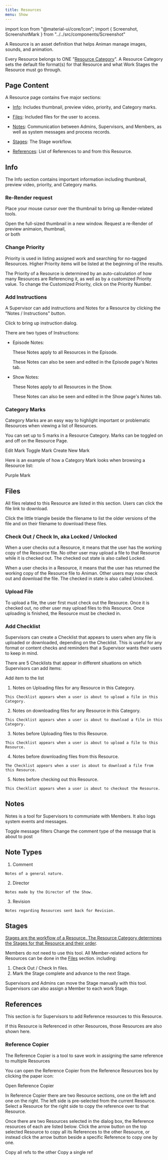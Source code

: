 ```yaml
---
title: Resources
menu: Show
---
```

import Icon from "@material-ui/core/Icon";
import { Screenshot, ScreenshotMark } from "../../src/components/Screenshot"

A Resource is an asset definition that helps Animan manage images, sounds, and animation.

Every Resource belongs to ONE "[Resource Category](category.md)". A Resource Category sets the default file format(s) for that Resource and what Work Stages the Resource must go through.

## Page Content

A Resource page contains five major sections:
- [Info](#info): Includes thumbnail, preview video, priority, and Category marks.

- [Files](#files): Included files for the user to access.

- [Notes](#notes): Communication between Admins, Supervisors, and Members, as well as system messages and process records.

- [Stages](#stages): The Stage workflow.

- [References](#references): List of References to and from this Resource.

## Info

The Info section contains important information including thumbnail, preview video, priority, and Category marks.

<Screenshot image="/screenshot/resource_info_section.png">
</Screenshot>

### Re-Render request

Place your mouse cursor over the thumbnail to bring up Render-related tools.

<Screenshot image="/screenshot/resource_thumb_mouseover.png">
    <ScreenshotMark x="61%" y="29%" width="8%" height="16%" textPosition="left" borderRadius="50%">
        Open the full-sized thumbnail in a new window.
    </ScreenshotMark>
</Screenshot>

<Screenshot image="/screenshot/resource_thumb_mouseover.png">
    <ScreenshotMark x="61%" y="45%" width="8%" height="16%" textPosition="left" borderRadius="50%">
        Request a re-Render of <br/>preview animaion, thumbnail,<br/> or both
    </ScreenshotMark>
</Screenshot>

### Change Priority

Priority is used in listing assigned work and searching for no-tagged Resources. Higher Priority items will be listed at the beginning of the results.

The Priority of a Resource is determined by an auto-calculation of how many Resources are Referencing it, as well as by a customized Priority value. To change the Customized Priority, click on the Priority Number.

<Screenshot image="/screenshot/resource_set_priority.png">
    <ScreenshotMark x="68.7%" y="15%" width="5.5%" height="11%" textPosition="left" borderRadius="50%"></ScreenshotMark>
</Screenshot>

### Add Instructions

A Supervisor can add instructions and Notes for a Resource by clicking the "Notes / Instructions" button.

<Screenshot image="/screenshot/resource_add_instruction.png">
    <ScreenshotMark x="65.5%" y="13%" width="24%" height="7%" textPosition="bottom" borderRadius="10px">
        Click to bring up instruction dialog.
    </ScreenshotMark>
</Screenshot>

There are two types of Instructions:

- Episode Notes:

  These Notes apply to all Resources in the Episode.

  These Notes can also be seen and edited in the Episode page's Notes tab.

  <Screenshot image="/screenshot/episode_notes.png"></Screenshot>

- Show Notes:

  These Notes apply to all Resources in the Show.

  These Notes can also be seen and edited in the Show page's Notes tab.

  <Screenshot image="/screenshot/show_notes.png"></Screenshot>

### Category Marks

Category Marks are an easy way to highlight important or problematic Resources when viewing a list of Resources.

You can set up to 5 marks in a Resource Category. Marks can be toggled on and off on the Resource Page.

<Screenshot image="/screenshot/resource_marks.png">
    <ScreenshotMark x="90.5%" y="25%" width="8%" height="15%" textPosition="left" borderRadius="20px">
        Edit Mark
    </ScreenshotMark>
    <ScreenshotMark x="60.5%" y="39%" width="9%" height="16%" textPosition="left" borderRadius="20px">
        Toggle Mark
    </ScreenshotMark>
    <ScreenshotMark x="75%" y="81%" width="35%" height="16%" textPosition="left" borderRadius="10px">
        Create New Mark
    </ScreenshotMark>
</Screenshot>

Here is an example of how a Category Mark looks when browsing a Resource list:

<Screenshot image="/screenshot/resource_marks_in_list.png">
  <ScreenshotMark x="41%" y="62.1%" width="5%" height="8%" textPosition="top" borderRadius="20px">
    Purple Mark
  </ScreenshotMark>
</Screenshot>

## Files

All files related to this Resource are listed in this section. Users can click the file link to download.
<Screenshot image="/screenshot/resource_file_section.png">
</Screenshot>

Click the little triangle beside the filename to list the older versions of the file and on their filename to download these files.
<Screenshot image="/screenshot/resource_file_versions.png">
  <ScreenshotMark x="79.6%" y="9.6%" width="10%" height="10%" textPosition="top" borderRadius="20px"></ScreenshotMark>
</Screenshot>

### Check Out / Check In, aka Locked / Unlocked

When a user checks out a Resource, it means that the user has the working copy of the Resource file. No other user may upload a file to that Resource while it is checked out. The checked out state is also called Locked.

When a user checks in a Resource, it means that the user has returned the working copy of the Resource file to Animan. Other users may now check out and download the file. The checked in state is also called Unlocked.

### Upload File

To upload a file, the user first must check out the Resource. Once it is checked out, no other user may upload files to this Resource. Once uploading is finished, the Resource must be checked in.

### Add Checklist

Supervisors can create a Checklist that appears to users when any file is uploaded or downloaded, depending on the Checklist. This is useful for any format or content checks and reminders that a Supervisor wants their users to keep in mind.

<Screenshot image="/screenshot/resource_checklist_menu.png">
  <ScreenshotMark x="76%" y="21%" width="10%" height="22%" textPosition="top" borderRadius="20px">
  </ScreenshotMark>
</Screenshot>

There are 5 Checklists that appear in different situations on which Supervisors can add items:

<Screenshot image="/screenshot/resource_edit_checklist.png">
  <ScreenshotMark x="92.1%" y="32%" width="5%" height="11%" textPosition="left" borderRadius="20px">
    Add item to the list
  </ScreenshotMark>
</Screenshot>

  1. Notes on Uploading files for any Resource in this Category.

    This Checklist appears when a user is about to upload a file in this Category.

  2. Notes on downloading files for any Resource in this Category.

    This Checklist appears when a user is about to download a file in this Category.

  3. Notes before Uploading files to this Resource.

    This Checklist appears when a user is about to upload a file to this Resource.

  4. Notes before downloading files from this Resource.

    The Checklist appears when a user is about to download a file from this Resource.

  5. Notes before checking out this Resource.

    This Checklist appears when a user is about to checkout the Resource.

## Notes

Notes is a tool for Supervisors to communiate with Members.
It also logs system events and messages.

<Screenshot image="/screenshot/resource_note_section.png">
  <ScreenshotMark x="77%" y="8%" width="40%" height="10%" textPosition="left" borderRadius="20px">
    Toggle message filters
  </ScreenshotMark>
  <ScreenshotMark x="93.3%" y="25.3%" width="5.5%" height="10%" textPosition="bottom-left" borderRadius="20px">
    Change the comment type of the message that is about to post
  </ScreenshotMark>
</Screenshot>

## Note Types

  1. Comment

    Notes of a general nature.

  2. Director

    Notes made by the Director of the Show.

  3. Revision

    Notes regarding Resources sent back for Revision.

## Stages

[Stages are the workflow of a Resource. The Resource Category determines the Stages for that Resource and their order](category#how-the-stage-work). 

<Screenshot image="/screenshot/resource_stages_box.png">
</Screenshot>

Members do not need to use this tool. All Member-related actions for Resources can be done in the [Files](#files) section. including:
 1. Check Out / Check In files.
 2. Mark the Stage complete and advance to the next Stage.

 Supervisors and Admins can move the Stage manually with this tool. Supervisors can also assign a Member to each work Stage.

## References

This section is for Supervisors to add Reference resources to this Resource.

If this Resource is Referenced in other Resources, those Resources are also shown here.

<Screenshot image="/screenshot/resource_ref_section.png">
</Screenshot>


### Reference Copier

The Reference Copier is a tool to save work in assigning the same reference to multiple Resources

You can open the Reference Copier from the Reference Resources box by clicking the paper icon:

<Screenshot image="/screenshot/resource_ref_section.png">
  <ScreenshotMark x="17%" y="5%" width="6%" height="8%" textPosition="bottom-right" borderRadius="20px">
    Open Reference Copier
  </ScreenshotMark>
</Screenshot>

In Reference Copier there are two Resource sections, one on the left and one on the right. The left side is pre-selected from the current Resource. Select a Resource for the right side to copy the reference over to that Resource.

<Screenshot image="/screenshot/reference_copier_button.png">
  <ScreenshotMark x="73%" y="34%" width="30%" height="24%" textPosition="bottom-right" borderRadius="20px">
  </ScreenshotMark>
</Screenshot>

Once there are two Resources selected in the dialog box, the Reference resources of each are listed below. Click the arrow button on the top selected Resource to copy all its References to the other Resource, or instead click the arrow button beside a specific Reference to copy one by one.

<Screenshot image="/screenshot/reference_copier.png">
  <ScreenshotMark x="52.5%" y="28.5%" width="4.5%" height="9%" textPosition="top-right" borderRadius="25px">
    Copy all refs to the other
  </ScreenshotMark>
  <ScreenshotMark x="52.5%" y="61.5%" width="4.5%" height="9%" textPosition="right" borderRadius="25px">
    Copy a single ref
  </ScreenshotMark>
</Screenshot>